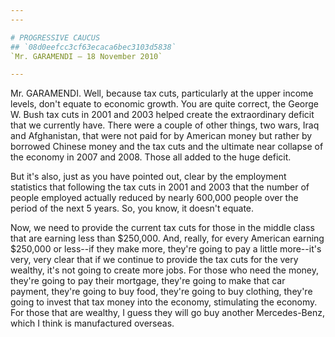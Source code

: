 ```yaml
---
---

# PROGRESSIVE CAUCUS
## `08d0eefcc3cf63ecaca6bec3103d5838`
`Mr. GARAMENDI — 18 November 2010`

---
```



Mr. GARAMENDI. Well, because tax cuts, particularly at the upper 
income levels, don't equate to economic growth. You are quite correct, 
the George W. Bush tax cuts in 2001 and 2003 helped create the 
extraordinary deficit that we currently have. There were a couple of 
other things, two wars, Iraq and Afghanistan, that were not paid for by 
American money but rather by borrowed Chinese money and the tax cuts 
and the ultimate near collapse of the economy in 2007 and 2008. Those 
all added to the huge deficit.

But it's also, just as you have pointed out, clear by the employment 
statistics that following the tax cuts in 2001 and 2003 that the number 
of people employed actually reduced by nearly 600,000 people over the 
period of the next 5 years. So, you know, it doesn't equate.

Now, we need to provide the current tax cuts for those in the middle 
class that are earning less than $250,000. And, really, for every 
American earning $250,000 or less--if they make more, they're going to 
pay a little more--it's very, very clear that if we continue to provide 
the tax cuts for the very wealthy, it's not going to create more jobs. 
For those who need the money, they're going to pay their mortgage, 
they're going to make that car payment, they're going to buy food, 
they're going to buy clothing, they're going to invest that tax money 
into the economy, stimulating the economy. For those that are wealthy, 
I guess they will go buy another Mercedes-Benz, which I think is 
manufactured overseas.